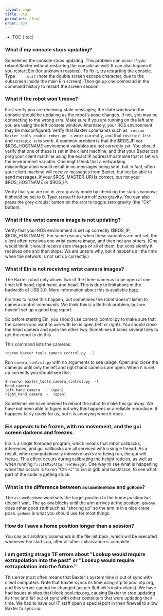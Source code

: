 ```yaml
---
layout: page
title: FAQ
permalink: /faq/
order: 100
---
```


* TOC
{:toc}



### What if my console stops updating?

Sometimes the console stops updating.  This problem can occur if you
reboot Baxter without restarting the console as well.  It can also
happen if you restart Ein (for unknown reasons).  To fix it, try
restarting the console.  Type ``` ` ` :quit ``` (note the double screen
escape character, due to the subscreen inside the main Ein screen).
Then go up one command in the command history to restart the screen
session.


### What if the robot won't move?

First verify you are receiving state messages; the state window in the
console should be updating as the robot's pose changes.  If not, you
may be connecting to the wrong arm. Make sure if you are running on
the left arm, you are using the left console window.  Alternately,
your ROS environment may be misconfigured.  Verify that Baxter
commands such as ` rosrun baxter_tools enable_robot.py -s` work
correctly, and that `rostopic list` and `rostopic echo` work.  A
common problem is that the $ROS_IP xor $ROS_HOSTNAME environment
variables are not correctly set.  You should verify that one of these
is set in the client machine, and that your Baxter can ping your
client machine using the exact IP address/hostname that is set via the
environment variable.  One might think that a networking
misconfiguration would result in no messages being sent, but in fact,
often your client machine will receive messages from Baxter, but not
be able to send messages, if your $ROS_MASTER_URI is correct, but not
your $ROS_HOSTNAME or $ROS_IP.


Verify that you are not in zero gravity mode by checking the status
window; it should be set to 0. Type `zeroGOff` to turn off zero
gravity.  You can also press the grey circular button on the arm to
toggle zero gravity (the "Ok" button).



### What if the wrist camera image is not updating? 

Verify that your ROS environment is set up correctly ($ROS_IP,
$ROS_HOSTNAME).  For some reason, when these variables are not set,
the client often receives one wrist camera image, and then not any
others.  (One would think it would receive zero images or all of them;
but consistently it receives one and then stops.  We are unsure why,
but it happens all the time when the network is not set up correctly.)


### What if Ein is not receiving wrist camera images? 

The Baxter robot only allows two of the three cameras to be open at
one time: left hand, right hand, and head.  This is due to limitations
in the badwidth of USB 2.0.  More information about this is available
[here](http://sdk.rethinkrobotics.com/wiki/Camera_Control_Tool).

Ein tries to make this happen, but sometimes the robot doesn't listen
to camera control commands. We think this is a Rethink problem, but we
haven't set up a good bug report.

So before starting Ein, you should use camera_control.py to make sure
that the camera you want to use with Ein is open (left or right). You
should close the head camera and open the other two. Sometimes it
takes several tries to get the robot to do this.

This command lists the cameras:
```
rosrun baxter_tools camera_control.py  -l
```

Run `camera_control.py` with no arguments to see usage.  Open and
close the cameras until only the left and right hand cameras are open.
When it is set up correctly you should see this:  

```
$ rosrun baxter_tools camera_control.py  -l
head_camera
left_hand_camera  -  (open)
right_hand_camera  -  (open)
```

Sometimes we have needed to reboot the robot to make this go away.
We have not been able to figure out why this happens or a reliable
reproduce.  It happens fairly rarely for us, but it is annoying when
it does.


### Ein appears to be frozen, with no movement, and the gui screen darkens and freezes.

Ein is a single threaded program, which means that robot callbacks,
inferences, and gui callbacks are all serviced with a single thread.
As a result, when computationally intensive tasks are being run, the
gui will freeze.  This effect occurs during calibrating the height
reticles, as well as when running `fillIkMapAtCurrentHeight`.  One way
to see what is happening when this occurs is to run "Ctrl-C" to Ein in
gdb and backtrace, to see what part of the code is getting stuck.  



### What is the difference between `assumeBeeHome` and `goHome`?

The `assumeBeeHome` word sets the target position to the home position
but doesn't wait.  The `goHome` blocks until the arm arrives at the
position.  `goHome` does other good stuff such as "shoring up" so the
arm is in a nice crane pose. `goHome` is what you should use for most
things.



### How do I save a home position longer than a session? 

You can put arbitrary commands in the file init.back, which will be
executed whenever Ein starts up, after all other initialization is
complete.

### I am getting strage TF errors about "Lookup would require extrapolation into the past" or "Lookup would require extrapolation into the future."    

This error most often means that Baxter's system time is out of sync
with client computers.  Note that Baxter syncs its time using ntp to
pool.ntp.org, and this server cannot be changed (as per Rethink's
instructions).  We have had issues at sites that block pool.ntp.org,
causing Baxter to stop updating its time and fall out of sync with
other computers that were updating their time.  We had to have our IT
staff open a special port in their firewall to allow Baxter to sync
up. 



